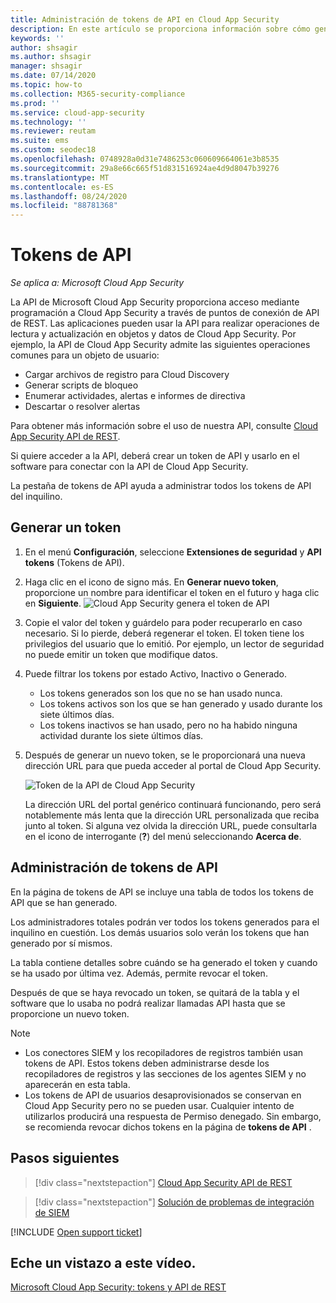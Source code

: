 ```yaml
---
title: Administración de tokens de API en Cloud App Security
description: En este artículo se proporciona información sobre cómo generar tokens de API para Cloud App Security.
keywords: ''
author: shsagir
ms.author: shsagir
manager: shsagir
ms.date: 07/14/2020
ms.topic: how-to
ms.collection: M365-security-compliance
ms.prod: ''
ms.service: cloud-app-security
ms.technology: ''
ms.reviewer: reutam
ms.suite: ems
ms.custom: seodec18
ms.openlocfilehash: 0748928a0d31e7486253c060609664061e3b8535
ms.sourcegitcommit: 29a8e66c665f51d831516924ae4d9d8047b39276
ms.translationtype: MT
ms.contentlocale: es-ES
ms.lasthandoff: 08/24/2020
ms.locfileid: "88781368"
---
```

# <a name="api-tokens"></a>Tokens de API

*Se aplica a: Microsoft Cloud App Security*

La API de Microsoft Cloud App Security proporciona acceso mediante programación a Cloud App Security a través de puntos de conexión de API de REST. Las aplicaciones pueden usar la API para realizar operaciones de lectura y actualización en objetos y datos de Cloud App Security. Por ejemplo, la API de Cloud App Security admite las siguientes operaciones comunes para un objeto de usuario:

- Cargar archivos de registro para Cloud Discovery
- Generar scripts de bloqueo
- Enumerar actividades, alertas e informes de directiva
- Descartar o resolver alertas

Para obtener más información sobre el uso de nuestra API, consulte [Cloud App Security API de REST](api-introduction.md).

Si quiere acceder a la API, deberá crear un token de API y usarlo en el software para conectar con la API de Cloud App Security.

La pestaña de tokens de API ayuda a administrar todos los tokens de API del inquilino.

## <a name="generate-a-token"></a>Generar un token

1. En el menú **Configuración**, seleccione **Extensiones de seguridad** y **API tokens** (Tokens de API).

2. Haga clic en el icono de signo más. En **Generar nuevo token**, proporcione un nombre para identificar el token en el futuro y haga clic en **Siguiente**.
  ![Cloud App Security genera el token de API](media/api-token-gen.png)

3. Copie el valor del token y guárdelo para poder recuperarlo en caso necesario. Si lo pierde, deberá regenerar el token. El token tiene los privilegios del usuario que lo emitió. Por ejemplo, un lector de seguridad no puede emitir un token que modifique datos.

4. Puede filtrar los tokens por estado Activo, Inactivo o Generado.

    - Los tokens generados son los que no se han usado nunca.
    - Los tokens activos son los que se han generado y usado durante los siete últimos días.
    - Los tokens inactivos se han usado, pero no ha habido ninguna actividad durante los siete últimos días.

5. Después de generar un nuevo token, se le proporcionará una nueva dirección URL para que pueda acceder al portal de Cloud App Security.

    ![Token de la API de Cloud App Security](media/generate-api-token.png)

    La dirección URL del portal genérico continuará funcionando, pero será notablemente más lenta que la dirección URL personalizada que reciba junto al token. Si alguna vez olvida la dirección URL, puede consultarla en el icono de interrogante (**?**) del menú seleccionando **Acerca de**.

## <a name="api-token-management"></a>Administración de tokens de API

En la página de tokens de API se incluye una tabla de todos los tokens de API que se han generado.

Los administradores totales podrán ver todos los tokens generados para el inquilino en cuestión. Los demás usuarios solo verán los tokens que han generado por sí mismos.

La tabla contiene detalles sobre cuándo se ha generado el token y cuando se ha usado por última vez. Además, permite revocar el token.

Después de que se haya revocado un token, se quitará de la tabla y el software que lo usaba no podrá realizar llamadas API hasta que se proporcione un nuevo token.

> [!NOTE]
>
> - Los conectores SIEM y los recopiladores de registros también usan tokens de API. Estos tokens deben administrarse desde los recopiladores de registros y las secciones de los agentes SIEM y no aparecerán en esta tabla.
> - Los tokens de API de usuarios desaprovisionados se conservan en Cloud App Security pero no se pueden usar. Cualquier intento de utilizarlos producirá una respuesta de Permiso denegado. Sin embargo, se recomienda revocar dichos tokens en la página de **tokens de API** .

## <a name="next-steps"></a>Pasos siguientes

> [!div class="nextstepaction"]
> [Cloud App Security API de REST](api-introduction.md)

> [!div class="nextstepaction"]
> [Solución de problemas de integración de SIEM](troubleshooting-siem.md)

[!INCLUDE [Open support ticket](includes/support.md)]

## <a name="check-out-this-video"></a>Eche un vistazo a este vídeo.

[Microsoft Cloud App Security: tokens y API de REST](https://channel9.msdn.com/Shows/Microsoft-Security/Microsoft-Cloud-App-Security--REST-APIs-and-Tokens)
